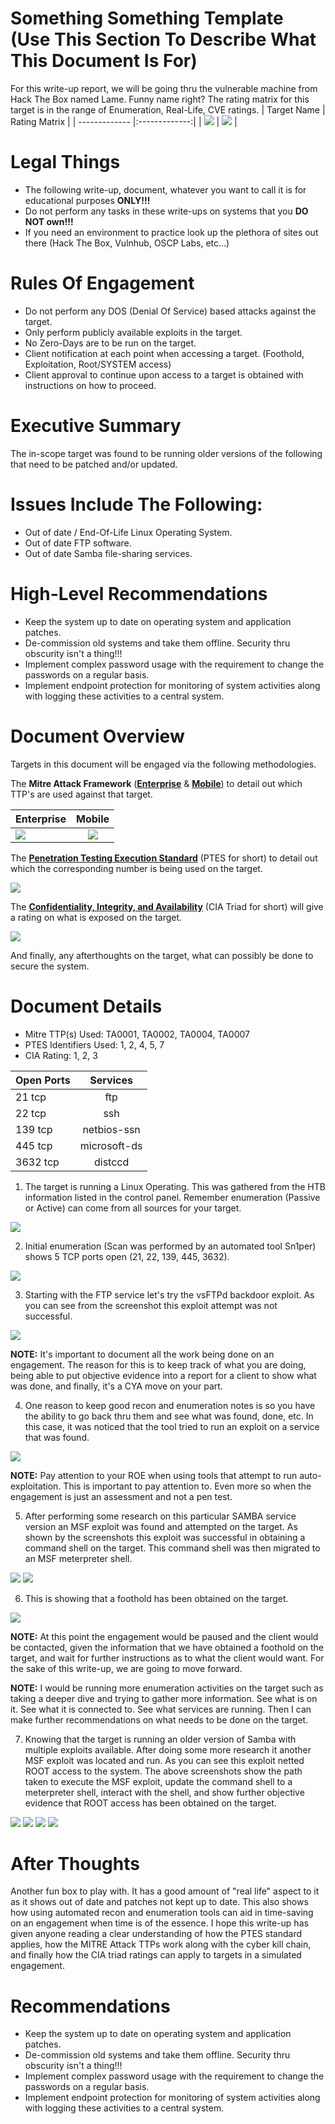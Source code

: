 # Something Something Template (Use This Section To Describe What This Document Is For)
For this write-up report, we will be going thru the vulnerable machine from Hack The Box named Lame. Funny name right? The rating matrix for this target is in the range of Enumeration, Real-Life, CVE ratings.
| Target Name    | Rating Matrix        |
| ------------- |:-------------:|
| ![](https://github.com/00Beetzncheez00/images/blob/main/lame-2.png)  | ![](https://github.com/00Beetzncheez00/images/blob/main/lame-1.png) |

# Legal Things
- The following write-up, document, whatever you want to call it is for educational purposes **ONLY!!!**
- Do not perform any tasks in these write-ups on systems that you **DO NOT own!!!**
- If you need an environment to practice look up the plethora of sites out there (Hack The Box, Vulnhub, OSCP Labs, etc...)

# Rules Of Engagement
- Do not perform any DOS (Denial Of Service) based attacks against the target.
- Only perform publicly available exploits in the target.
- No Zero-Days are to be run on the target.
- Client notification at each point when accessing a target. (Foothold, Exploitation, Root/SYSTEM access)
- Client approval to continue upon access to a target is obtained with instructions on how to proceed.

# Executive Summary
The in-scope target was found to be running older versions of the following that need to be patched and/or updated.

# Issues Include The Following:
- Out of date / End-Of-Life Linux Operating System.
- Out of date FTP software.
- Out of date Samba file-sharing services.

# High-Level Recommendations
- Keep the system up to date on operating system and application patches.
- De-commission old systems and take them offline. Security thru obscurity isn't a thing!!!
- Implement complex password usage with the requirement to change the passwords on a regular basis.
- Implement endpoint protection for monitoring of system activities along with logging these activities to a central system.

# Document Overview
Targets in this document will be engaged via the following methodologies.

The **Mitre Attack Framework** ([**Enterprise**](https://attack.mitre.org/tactics/enterprise/) & [**Mobile**](https://attack.mitre.org/tactics/mobile/)) to detail out which TTP's are used against that target.

| Enterprise    | Mobile        |
| ------------- |:-------------:|
| ![](https://github.com/00Beetzncheez00/images/blob/main/mitre-attack-enterprise.png)  | ![](https://github.com/00Beetzncheez00/images/blob/main/mitre-attack-mobile.png) |

The [**Penetration Testing Execution Standard**](http://www.pentest-standard.org/index.php/Main_Page) (PTES for short) to detail out which the corresponding number is being used on the target.

![](https://github.com/00Beetzncheez00/images/blob/main/ptes-image.png)

The [**Confidentiality, Integrity, and Availability**](https://en.wikipedia.org/wiki/Information_security#Basic_principles) (CIA Triad for short) will give a rating on what is exposed on the target.

![](https://github.com/00Beetzncheez00/images/blob/main/cia-triad-logo.png)

And finally, any afterthoughts on the target, what can possibly be done to secure the system.

# Document Details
- Mitre TTP(s) Used: TA0001, TA0002, TA0004, TA0007
- PTES Identifiers Used: 1, 2, 4, 5, 7
- CIA Rating: 1, 2, 3

| Open Ports    | Services        |
| ------------- |:-------------:|
| 21 tcp | ftp |
| 22 tcp | ssh |
| 139 tcp | netbios-ssn |
| 445 tcp | microsoft-ds |
| 3632 tcp | distccd |

1. The target is running a Linux Operating. This was gathered from the HTB information listed in the control panel. Remember enumeration (Passive or Active) can come from all sources for your target.

![](https://github.com/00Beetzncheez00/images/blob/main/lame-3.png)

2. Initial enumeration (Scan was performed by an automated tool Sn1per) shows 5 TCP ports open (21, 22, 139, 445, 3632).

![](https://github.com/00Beetzncheez00/images/blob/main/lame-4.png)

3. Starting with the FTP service let's try the vsFTPd backdoor exploit. As you can see from the screenshot this exploit attempt was not successful.

![](https://github.com/00Beetzncheez00/images/blob/main/lame-5.png)

**NOTE:** It's important to document all the work being done on an engagement. The reason for this is to keep track of what you are doing, being able to put objective evidence into a report for a client to show what was done, and finally, it's a CYA move on your part.

4. One reason to keep good recon and enumeration notes is so you have the ability to go back thru them and see what was found, done, etc. In this case, it was noticed that the tool tried to run an exploit on a service that was found.

![](https://github.com/00Beetzncheez00/images/blob/main/lame-6.png)

**NOTE:** Pay attention to your ROE when using tools that attempt to run auto-exploitation. This is important to pay attention to. Even more so when the engagement is just an assessment and not a pen test.

5. After performing some research on this particular SAMBA service version an MSF exploit was found and attempted on the target. As shown by the screenshots this exploit was successful in obtaining a command shell on the target. This command shell was then migrated to an MSF meterpreter shell.

![](https://github.com/00Beetzncheez00/images/blob/main/lame-7.png)
![](https://github.com/00Beetzncheez00/images/blob/main/lame-8.png)

6. This is showing that a foothold has been obtained on the target.

![](https://github.com/00Beetzncheez00/images/blob/main/lame-9.png)

**NOTE:** At this point the engagement would be paused and the client would be contacted, given the information that we have obtained a foothold on the target, and wait for further instructions as to what the client would want. For the sake of this write-up, we are going to move forward.

**NOTE:** I would be running more enumeration activities on the target such as taking a deeper dive and trying to gather more information. See what is on it. See what it is connected to. See what services are running. Then I can make further recommendations on what needs to be done on the target.

7. Knowing that the target is running an older version of Samba with multiple exploits available. After doing some more research it another MSF exploit was located and run. As you can see this exploit netted ROOT access to the system. The above screenshots show the path taken to execute the MSF exploit, update the command shell to a meterpreter shell, interact with the shell, and show further objective evidence that ROOT access has been obtained on the target.

![](https://github.com/00Beetzncheez00/images/blob/main/lame-10.png)
![](https://github.com/00Beetzncheez00/images/blob/main/lame-11.png)
![](https://github.com/00Beetzncheez00/images/blob/main/lame-12.png)
![](https://github.com/00Beetzncheez00/images/blob/main/lame-13.png)

# After Thoughts
Another fun box to play with. It has a good amount of "real life" aspect to it as it shows out of date and patches not kept up to date. This also shows how using automated recon and enumeration tools can aid in time-saving on an engagement when time is of the essence. I hope this write-up has given anyone reading a clear understanding of how the PTES standard applies, how the MITRE Attack TTPs work along with the cyber kill chain, and finally how the CIA triad ratings can apply to targets in a simulated engagement.

# Recommendations
- Keep the system up to date on operating system and application patches.
- De-commission old systems and take them offline. Security thru obscurity isn't a thing!!!
- Implement complex password usage with the requirement to change the passwords on a regular basis.
- Implement endpoint protection for monitoring of system activities along with logging these activities to a central system.


